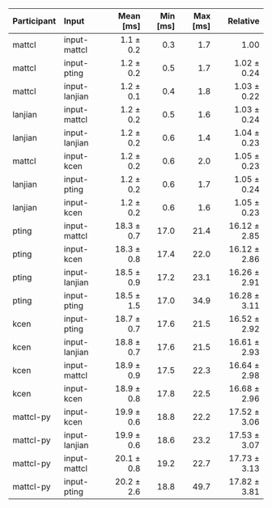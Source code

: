 | Participant | Input | Mean [ms] | Min [ms] | Max [ms] | Relative |
|:---|:---|---:|---:|---:|---:|
| mattcl | input-mattcl | 1.1 ± 0.2 | 0.3 | 1.7 | 1.00 |
| mattcl | input-pting | 1.2 ± 0.2 | 0.5 | 1.7 | 1.02 ± 0.24 |
| mattcl | input-lanjian | 1.2 ± 0.1 | 0.4 | 1.8 | 1.03 ± 0.22 |
| lanjian | input-mattcl | 1.2 ± 0.2 | 0.5 | 1.6 | 1.03 ± 0.24 |
| lanjian | input-lanjian | 1.2 ± 0.2 | 0.6 | 1.4 | 1.04 ± 0.23 |
| mattcl | input-kcen | 1.2 ± 0.2 | 0.6 | 2.0 | 1.05 ± 0.23 |
| lanjian | input-pting | 1.2 ± 0.2 | 0.6 | 1.7 | 1.05 ± 0.24 |
| lanjian | input-kcen | 1.2 ± 0.2 | 0.6 | 1.6 | 1.05 ± 0.23 |
| pting | input-mattcl | 18.3 ± 0.7 | 17.0 | 21.4 | 16.12 ± 2.85 |
| pting | input-kcen | 18.3 ± 0.8 | 17.4 | 22.0 | 16.12 ± 2.86 |
| pting | input-lanjian | 18.5 ± 0.9 | 17.2 | 23.1 | 16.26 ± 2.91 |
| pting | input-pting | 18.5 ± 1.5 | 17.0 | 34.9 | 16.28 ± 3.11 |
| kcen | input-pting | 18.7 ± 0.7 | 17.6 | 21.5 | 16.52 ± 2.92 |
| kcen | input-lanjian | 18.8 ± 0.7 | 17.6 | 21.5 | 16.61 ± 2.93 |
| kcen | input-mattcl | 18.9 ± 0.9 | 17.5 | 22.3 | 16.64 ± 2.98 |
| kcen | input-kcen | 18.9 ± 0.8 | 17.8 | 22.5 | 16.68 ± 2.96 |
| mattcl-py | input-kcen | 19.9 ± 0.6 | 18.8 | 22.2 | 17.52 ± 3.06 |
| mattcl-py | input-lanjian | 19.9 ± 0.6 | 18.6 | 23.2 | 17.53 ± 3.07 |
| mattcl-py | input-mattcl | 20.1 ± 0.8 | 19.2 | 22.7 | 17.73 ± 3.13 |
| mattcl-py | input-pting | 20.2 ± 2.6 | 18.8 | 49.7 | 17.82 ± 3.81 |
